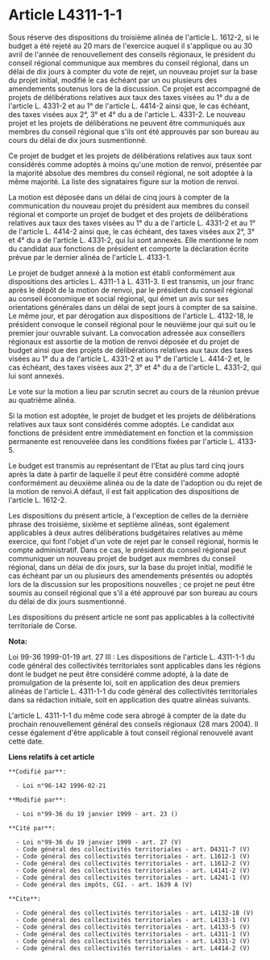 # Article L4311-1-1

Sous réserve des dispositions du troisième alinéa de l'article L. 1612-2, si le budget a été rejeté au 20 mars de l'exercice
auquel il s'applique ou au 30 avril de l'année de renouvellement des conseils régionaux, le président du conseil régional
communique aux membres du conseil régional, dans un délai de dix jours à compter du vote de rejet, un nouveau projet sur la
base du projet initial, modifié le cas échéant par un ou plusieurs des amendements soutenus lors de la discussion. Ce projet
est accompagné de projets de délibérations relatives aux taux des taxes visées au 1° du a de l'article L. 4331-2 et au 1° de
l'article L. 4414-2 ainsi que, le cas échéant, des taxes visées aux 2°, 3° et 4° du a de l'article L. 4331-2. Le nouveau
projet et les projets de délibérations ne peuvent être communiqués aux membres du conseil régional que s'ils ont été
approuvés par son bureau au cours du délai de dix jours susmentionné. 

Ce projet de budget et les projets de délibérations relatives aux taux sont considérés comme adoptés à moins qu'une motion de
renvoi, présentée par la majorité absolue des membres du conseil régional, ne soit adoptée à la même majorité. La liste des
signataires figure sur la motion de renvoi. 

La motion est déposée dans un délai de cinq jours à compter de la communication du nouveau projet du président aux membres du
conseil régional et comporte un projet de budget et des projets de délibérations relatives aux taux des taxes visées au 1° du
a de l'article L. 4331-2 et au 1° de l'article L. 4414-2 ainsi que, le cas échéant, des taxes visées aux 2°, 3° et 4° du a de
l'article L. 4331-2, qui lui sont annexés. Elle mentionne le nom du candidat aux fonctions de président et comporte la
déclaration écrite prévue par le dernier alinéa de l'article L. 4133-1. 

Le projet de budget annexé à la motion est établi conformément aux dispositions des articles L. 4311-1 à L. 4311-3. Il est
transmis, un jour franc après le dépôt de la motion de renvoi, par le président du conseil régional au conseil économique et
social régional, qui émet un avis sur ses orientations générales dans un délai de sept jours à compter de sa saisine. Le même
jour, et par dérogation aux dispositions de l'article L. 4132-18, le président convoque le conseil régional pour le neuvième
jour qui suit ou le premier jour ouvrable suivant. La convocation adressée aux conseillers régionaux est assortie de la
motion de renvoi déposée et du projet de budget ainsi que des projets de délibérations relatives aux taux des taxes visées au
1° du a de l'article L. 4331-2 et au 1° de l'article L. 4414-2 et, le cas échéant, des taxes visées aux 2°, 3° et 4° du a de
l'article L. 4331-2, qui lui sont annexés. 

Le vote sur la motion a lieu par scrutin secret au cours de la réunion prévue au quatrième alinéa. 

Si la motion est adoptée, le projet de budget et les projets de délibérations relatives aux taux sont considérés comme
adoptés. Le candidat aux fonctions de président entre immédiatement en fonction et la commission permanente est renouvelée
dans les conditions fixées par l'article L. 4133-5. 

Le budget est transmis au représentant de l'Etat au plus tard cinq jours après la date à partir de laquelle il peut être
considéré comme adopté conformément au deuxième alinéa ou de la date de l'adoption ou du rejet de la motion de renvoi.A
défaut, il est fait application des dispositions de l'article L. 1612-2. 

Les dispositions du présent article, à l'exception de celles de la dernière phrase des troisième, sixième et septième
alinéas, sont également applicables à deux autres délibérations budgétaires relatives au même exercice, qui font l'objet d'un
vote de rejet par le conseil régional, hormis le compte administratif. Dans ce cas, le président du conseil régional peut
communiquer un nouveau projet de budget aux membres du conseil régional, dans un délai de dix jours, sur la base du projet
initial, modifié le cas échéant par un ou plusieurs des amendements présentés ou adoptés lors de la discussion sur les
propositions nouvelles ; ce projet ne peut être soumis au conseil régional que s'il a été approuvé par son bureau au cours du
délai de dix jours susmentionné. 

Les dispositions du présent article ne sont pas applicables à la collectivité territoriale de Corse.

**Nota:**

Loi 99-36 1999-01-19 art. 27 III : Les dispositions de l'article L. 4311-1-1 du code général des collectivités territoriales
sont applicables dans les régions dont le budget ne peut être considéré comme adopté, à la date de promulgation de la
présente loi, soit en application des deux premiers alinéas de l'article L. 4311-1-1 du code général des collectivités
territoriales dans sa rédaction initiale, soit en application des quatre alinéas suivants.

L'article L. 4311-1-1 du même code sera abrogé à compter de la date du prochain renouvellement général des conseils régionaux
(28 mars 2004). Il cesse également d'être applicable à tout conseil régional renouvelé avant cette date.

**Liens relatifs à cet article**

	**Codifié par**:

	  - Loi n°96-142 1996-02-21

	**Modifié par**:

	  - Loi n°99-36 du 19 janvier 1999 - art. 23 ()

	**Cité par**:

	  - Loi n°99-36 du 19 janvier 1999 - art. 27 (V)
	  - Code général des collectivités territoriales - art. D4311-7 (V)
	  - Code général des collectivités territoriales - art. L1612-1 (V)
	  - Code général des collectivités territoriales - art. L1612-2 (V)
	  - Code général des collectivités territoriales - art. L4141-2 (V)
	  - Code général des collectivités territoriales - art. L4241-1 (V)
	  - Code général des impôts, CGI. - art. 1639 A (V)

	**Cite**:

	  - Code général des collectivités territoriales - art. L4132-18 (V)
	  - Code général des collectivités territoriales - art. L4133-1 (V)
	  - Code général des collectivités territoriales - art. L4133-5 (V)
	  - Code général des collectivités territoriales - art. L4311-1 (V)
	  - Code général des collectivités territoriales - art. L4331-2 (V)
	  - Code général des collectivités territoriales - art. L4414-2 (V)
